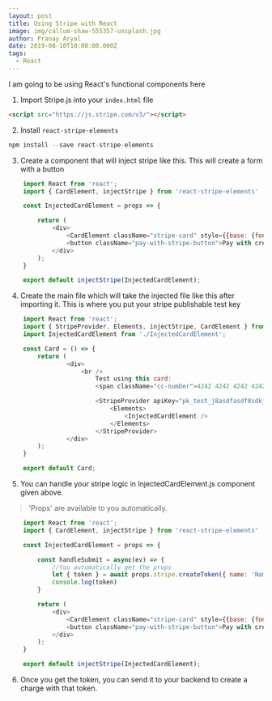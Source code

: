 ```yaml
---
layout: post
title: Using Stripe with React
image: img/callum-shaw-555357-unsplash.jpg
author: Pranay Aryal
date: 2019-08-10T10:00:00.000Z
tags:
  - React
---
```


I am going to be using React's functional components here

1. Import Stripe.js into your `index.html` file 
```html
<script src="https://js.stripe.com/v3/"></script>
```
2. Install `react-stripe-elements`
```js
npm install --save react-stripe-elements
```
3. Create a component that will inject stripe like this. This will create a form with a button
```js
    import React from 'react';
    import { CardElement, injectStripe } from 'react-stripe-elements'

    const InjectedCardElement = props => {

        return (
            <div>
                <CardElement className="stripe-card" style={{base: {fontSize: '18px'}}}/>
                <button className="pay-with-stripe-button">Pay with credit card</button>
            </div>
        );
    }

    export default injectStripe(InjectedCardElement);
```
4. Create the main file which will take the injected file like this after importing it. This is where you put your stripe publishable test key
```js
    import React from 'react';
    import { StripeProvider, Elements, injectStripe, CardElement } from 'react-stripe-elements';
    import InjectedCardElement from './InjectedCardElement';

    const Card = () => {
        return (
                <div>
                    <br />
                        Test using this card:
                        <span className="cc-number">4242 4242 4242 4242</span>, and enter any 5 digits for the zip code

                        <StripeProvider apiKey="pk_test_j8asdfasdf8sdkjk2kjkjkj0">
                            <Elements>
                                <InjectedCardElement />
                            </Elements>
                        </StripeProvider>
                </div>
        );
    }

    export default Card;
```

5. You can handle your stripe logic in InjectedCardElement.js component given above. 

> 'Props' are available to you automatically.

```js
    import React from 'react';
    import { CardElement, injectStripe } from 'react-stripe-elements'

    const InjectedCardElement = props => {

        const handleSubmit = async(ev) => {
            //You automatically get the props
            let { token } = await props.stripe.createToken({ name: 'Name' });
            console.log(token)
        }

        return (
            <div>
                <CardElement className="stripe-card" style={{base: {fontSize: '18px'}}}/>
                <button className="pay-with-stripe-button">Pay with credit card</button>
            </div>
        );
    }

    export default injectStripe(InjectedCardElement);
```

6. Once you get the token, you can send it to your backend to create a charge with that token.
